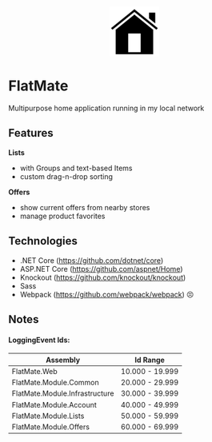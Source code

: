<p align="center">
  <img src=".github/icon.png" width="100" height="100" />
</p>

# FlatMate

Multipurpose home application running in my local network

## Features

**Lists**
* with Groups and text-based Items
* custom drag-n-drop sorting

**Offers**
* show current offers from nearby stores
* manage product favorites

## Technologies
* .NET Core (https://github.com/dotnet/core)
* ASP.NET Core (https://github.com/aspnet/Home)
* Knockout (https://github.com/knockout/knockout)
* Sass
* Webpack (https://github.com/webpack/webpack) 😣

## Notes

#### LoggingEvent Ids:
| Assembly                          | Id Range        |
|-----------------------------------|-----------------|
| FlatMate.Web                      | 10.000 - 19.999 |
| FlatMate.Module.Common            | 20.000 - 29.999 |
| FlatMate.Module.Infrastructure    | 30.000 - 39.999 |
| FlatMate.Module.Account           | 40.000 - 49.999 |
| FlatMate.Module.Lists             | 50.000 - 59.999 |
| FlatMate.Module.Offers            | 60.000 - 69.999 |
